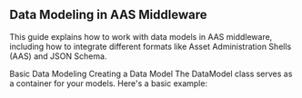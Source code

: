 ## Data Modeling in AAS Middleware
This guide explains how to work with data models in AAS middleware, including how to integrate different formats like Asset Administration Shells (AAS) and JSON Schema.

Basic Data Modeling
Creating a Data Model
The DataModel class serves as a container for your models. Here's a basic example: